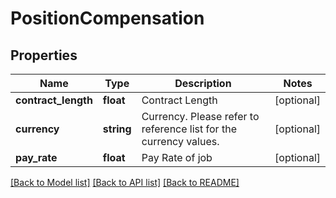 # PositionCompensation

## Properties
Name | Type | Description | Notes
------------ | ------------- | ------------- | -------------
**contract_length** | **float** | Contract Length | [optional] 
**currency** | **string** | Currency. Please refer to reference list for the currency values. | [optional] 
**pay_rate** | **float** | Pay Rate of job | [optional] 

[[Back to Model list]](../../README.md#documentation-for-models) [[Back to API list]](../../README.md#documentation-for-api-endpoints) [[Back to README]](../../README.md)

